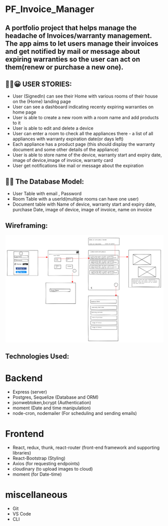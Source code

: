 # PF_Invoice_Manager

## A portfolio project that helps manage the headache of Invoices/warranty management. The app aims to let users manage their invoices and get notified by mail or message about expiring warranties so the user can act on them(renew or purchase a new one).

## ✍🏻😀 USER STORIES:

- User (SignedIn) can see their Home with various rooms of their house on the (Home) landing page
- User can see a dashboard indicating recenty expiring warranties on home page
- User is able to create a new room with a room name and add products to it
- User is able to edit and delete a device
- User can enter a room to check all the appliances there - a list of all appliances with warranty expiration date(or days left)
- Each appliance has a product page (this should display the warranty document and some other details of the appliance)
- User is able to store name of the device, warranty start and expiry date, image of device,image of invoice, warranty card
- User get notifications like mail or message about the expiration

## 💾💾 The Database Model:

- User Table with email , Password
- Room Table with a userId(multiple rooms can have one user)
- Document table with Name of device, warranty start and expiry date, purchase Date, image of device, image of invoice, name on invoice

## Wireframing:

![](/images/Invoicemanager_wireframing.png)

## Technologies Used:

# Backend

- Express (server)
- Postgres, Sequelize (Database and ORM)
- jsonwebtoken,bcrypt (Authentication)
- moment (Date and time manipulation)
- node-cron, nodemailer (For scheduling and sending emails)

# Frontend

- React, redux, thunk, react-router (front-end framework and supporting libraries)
- React-Bootstrap (Styling)
- Axios (for requesting endpoints)
- cloudinary (to upload images to cloud)
- moment (for Date-time)

# miscellaneous

- Git
- VS Code
- CLI
